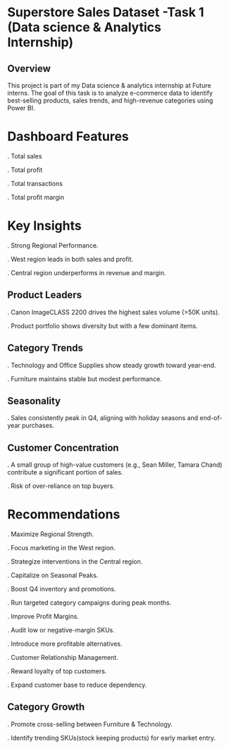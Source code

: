 # Superstore Sales Dataset -Task 1 (Data science & Analytics Internship)
## Overview 
This project is part of my Data science & analytics internship at Future interns. 
The goal of this task is to analyze e-commerce data to identify best-selling products, sales trends,
and high-revenue categories using Power BI.

# Dashboard Features
. Total sales

. Total profit

. Total transactions

. Total profit margin

# Key Insights
. Strong Regional Performance.

. West region leads in both sales and profit.

. Central region underperforms in revenue and margin.

## Product Leaders
. Canon ImageCLASS 2200 drives the highest sales volume (>50K units).

. Product portfolio shows diversity but with a few dominant items.

## Category Trends
. Technology and Office Supplies show steady growth toward year-end.

. Furniture maintains stable but modest performance.

## Seasonality
. Sales consistently peak in Q4, aligning with holiday seasons and end-of-year purchases.

## Customer Concentration
. A small group of high-value customers (e.g., Sean Miller, Tamara Chand) contribute a significant portion of sales.

. Risk of over-reliance on top buyers.

# Recommendations
. Maximize Regional Strength.

. Focus marketing in the West region.

. Strategize interventions in the Central region.

. Capitalize on Seasonal Peaks.

. Boost Q4 inventory and promotions.

. Run targeted category campaigns during peak months.

. Improve Profit Margins.

. Audit low or negative-margin SKUs.

. Introduce more profitable alternatives.

. Customer Relationship Management.

. Reward loyalty of top customers.

. Expand customer base to reduce dependency.

## Category Growth
. Promote cross-selling between Furniture & Technology.

. Identify trending SKUs(stock keeping products) for early market entry.


